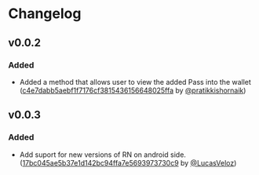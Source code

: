 # Changelog

## v0.0.2

### Added

- Added a method that allows user to view the added Pass into the wallet ([c4e7dabb5aebf1f7176cf3815436156648025ffa](https://github.com/dev-family/react-native-wallet-manager/pull/1/commits/c4e7dabb5aebf1f7176cf3815436156648025ffa) by [@pratikkishornaik](https://github.com/pratikkishornaik))

## v0.0.3

### Added

- Add suport for new versions of RN on android side. ([17bc045ae5b37e1d142bc94ffa7e5693973730c9](https://github.com/dev-family/react-native-wallet-manager/pull/11/commits/17bc045ae5b37e1d142bc94ffa7e5693973730c9) by [@LucasVeloz](https://github.com/LucasVeloz))
